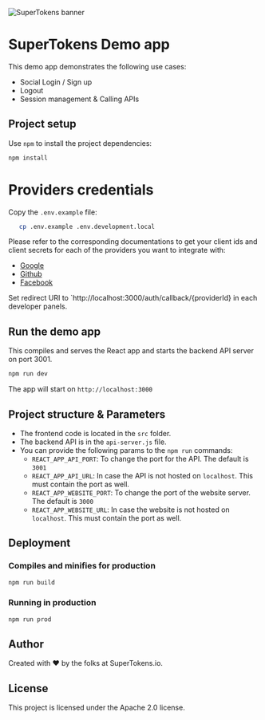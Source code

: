 
![SuperTokens banner](https://raw.githubusercontent.com/supertokens/supertokens-logo/master/images/Artboard%20%E2%80%93%2027%402x.png)

# SuperTokens Demo app

This demo app demonstrates the following use cases:
- Social Login / Sign up
- Logout
- Session management & Calling APIs

## Project setup

Use `npm` to install the project dependencies:

```bash
npm install
```

# Providers credentials

Copy the `.env.example` file: 

```bash
   cp .env.example .env.development.local
```

Please refer to the corresponding documentations to get your client ids and client secrets for each of the providers you want to integrate with:<br/>
  - <a href="https://developers.google.com/identity/sign-in/web/sign-in#create_authorization_credentials" rel="noopener noreferrer" target="_blank" >Google</a><br/>
  - <a href="https://docs.github.com/en/developers/apps/creating-an-oauth-app" rel="noopener noreferrer" target="_blank" >Github</a><br/>
  - <a href="https://developers.facebook.com/docs/development/create-an-app" rel="noopener noreferrer" target="_blank" >Facebook</a><br/>
</div>

Set redirect URI to `http://localhost:3000/auth/callback/{providerId} in each developer panels.

## Run the demo app

This compiles and serves the React app and starts the backend API server on port 3001.

```bash
npm run dev
```
The app will start on `http://localhost:3000`

## Project structure & Parameters
- The frontend code is located in the `src` folder.
- The backend API is in the `api-server.js` file.
- You can provide the following params to the `npm run` commands:
   - `REACT_APP_API_PORT`: To change the port for the API. The default is `3001`
   - `REACT_APP_API_URL`: In case the API is not hosted on `localhost`. This must contain the port as well.
   - `REACT_APP_WEBSITE_PORT`: To change the port of the website server. The default is `3000`
   - `REACT_APP_WEBSITE_URL`: In case the website is not hosted on `localhost`. This must contain the port as well.


## Deployment

### Compiles and minifies for production

```bash
npm run build
```

### Running in production
```bash
npm run prod
```

## Author

Created with :heart: by the folks at SuperTokens.io.

## License

This project is licensed under the Apache 2.0 license.